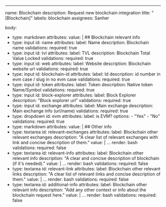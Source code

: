 ---
name: Blockchain
description: Request new blockchain integration
title: "[Blockchain]"
labels: blockchain
assignees: Sanher

body:
  - type: markdown
    attributes:
      value: |
        ## Blockchain relevant info
  - type: input
    id: name
    attributes:
      label: Name
      description: Blockchain name
    validations:
      required: true
  - type: input
    id: tvl
    attributes:
      label: TVL
      description: Blockchain Total Value Locked
    validations:
      required: true
  - type: input
    id: web
    attributes:
      label: Website
      description: Blockchain website url
    validations:
      required: true
  - type: input
    id: blockchain-id
    attributes:
      label: Id
      description: id number in evm case / slug in no evm case
    validations:
      required: true
  - type: input
    id: token
    attributes:
      label: Token
      description: Native token Name/Symbol
    validations:
      required: true
  - type: input
    id: block-explorer
    attributes:
      label: Block Explorer
      description: "Block explorer url"
    validations:
      required: true
  - type: input
    id: exchange
    attributes:
      label: Main exchange
      description: Main exchange info (url/name)
    validations:
      required: true
  - type: dropdown
    id: evm
    attributes:
      label: is EVM?
      options:
        - "Yes"
        - "No"
    validations:
      required: true
  - type: markdown
    attributes:
      value: |
        ## Other info
  - type: textarea
    id: relevant-exchanges
    attributes:
      label: Blockchain other relevant exchanges
      description: "A clear list of relevant exchanges with link and concise description of them."
      value: |
        ...
      render: bash
    validations:
      required: false
  - type: textarea
    id: relevant-info
    attributes:
      label: Blockchain other relevant info
      description: "A clear and concise description of blockchain (if it's needed)."
      value: |
        ...
      render: bash
    validations:
      required: false
  - type: textarea
    id: relevant-link
    attributes:
      label: Blockchain other relevant links
      description: "A clear list of relevant links and concise description of them."
      value: |
        ...
      render: bash
    validations:
      required: false
  - type: textarea
    id: additional-info
    attributes:
      label: Blockchain other relevant info
      description: "Add any other context or info about the blockchain request here."
      value: |
        ...
      render: bash
    validations:
      required: false
